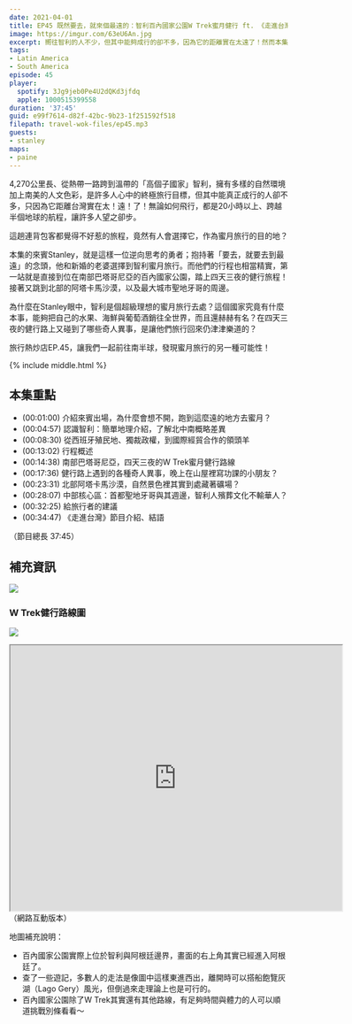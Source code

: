 ```yaml
---
date: 2021-04-01
title: EP45 既然要去，就來個最遠的：智利百內國家公園W Trek蜜月健行 ft. 《走進台灣》Podcast製作主持人、航太產業工作者 Stanley
image: https://imgur.com/63eU6An.jpg
excerpt: 嚮往智利的人不少，但其中能夠成行的卻不多，因為它的距離實在太遠了！然而本集來賓Stanley，抱持著「要去，就要去到最遠」的念頭，選擇以智利為蜜月旅行的目的地，來到百內國家公園進行四天三夜的「蜜月健行」！究竟為什麼在Stanley眼中，智利是個超級理想的蜜月旅行去處？這個國家究竟有什麼本事，能夠把自己的水果、海鮮與葡萄酒銷往全世界？這集就讓我們一起前往南半球，發現蜜月旅行的另一種可能性！
tags:
- Latin America
- South America
episode: 45
player:
  spotify: 3Jg9jeb0Pe4U2dQKd3jfdq
  apple: 1000515399558
duration: '37:45'
guid: e99f7614-d82f-42bc-9b23-1f251592f518
filepath: travel-wok-files/ep45.mp3
guests:
- stanley
maps:
- paine
---
```


4,270公里長、從熱帶一路跨到溫帶的「高個子國家」智利，擁有多樣的自然環境加上南美的人文色彩，是許多人心中的終極旅行目標，但其中能真正成行的人卻不多，只因為它距離台灣實在太！遠！了！無論如何飛行，都是20小時以上、跨越半個地球的航程，讓許多人望之卻步。

這趟連背包客都覺得不好惹的旅程，竟然有人會選擇它，作為蜜月旅行的目的地？

本集的來賓Stanley，就是這樣一位逆向思考的勇者；抱持著「要去，就要去到最遠」的念頭，他和新婚的老婆選擇到智利蜜月旅行。而他們的行程也相當精實，第一站就是直接到位在南部巴塔哥尼亞的百內國家公園，踏上四天三夜的健行旅程！接著又跳到北部的阿塔卡馬沙漠，以及最大城市聖地牙哥的周邊。

為什麼在Stanley眼中，智利是個超級理想的蜜月旅行去處？這個國家究竟有什麼本事，能夠把自己的水果、海鮮與葡萄酒銷往全世界，而且還赫赫有名？在四天三夜的健行路上又碰到了哪些奇人異事，是讓他們旅行回來仍津津樂道的？

旅行熱炒店EP.45，讓我們一起前往南半球，發現蜜月旅行的另一種可能性！

{% include middle.html %}

## 本集重點

* (00:01:00) 介紹來賓出場，為什麼會想不開，跑到這麼遠的地方去蜜月？
* (00:04:57) 認識智利：簡單地理介紹，了解北中南概略差異
* (00:08:30) 從西班牙殖民地、獨裁政權，到國際經貿合作的領頭羊
* (00:13:02) 行程概述
* (00:14:38) 南部巴塔哥尼亞，四天三夜的W Trek蜜月健行路線
* (00:17:36) 健行路上遇到的各種奇人異事，晚上在山屋裡寫功課的小朋友？
* (00:23:31) 北部阿塔卡馬沙漠，自然景色裡其實到處藏著礦場？
* (00:28:07) 中部核心區：首都聖地牙哥與其週邊，智利人殯葬文化不輸華人？
* (00:32:25) 給旅行者的建議
* (00:34:47) 《走進台灣》節目介紹、結語

（節目總長 37:45）

## 補充資訊

![](https://imgur.com/eklIGU4.jpg)

### W Trek健行路線圖

![](https://imgur.com/sntBoaP.jpg)

<iframe src="https://www.google.com/maps/d/embed?mid=1lysBVHoCNHb1kGNsG8GwU4Rp1prBniSd" width="600" height="480"></iframe>
（網路互動版本）

地圖補充說明：

* 百內國家公園實際上位於智利與阿根廷邊界，畫面的右上角其實已經進入阿根廷了。
* 查了一些遊記，多數人的走法是像圖中這樣東進西出，離開時可以搭船飽覽灰湖（Lago Gery）風光，但倒過來走理論上也是可行的。
* 百內國家公園除了W Trek其實還有其他路線，有足夠時間與體力的人可以順道挑戰別條看看～
